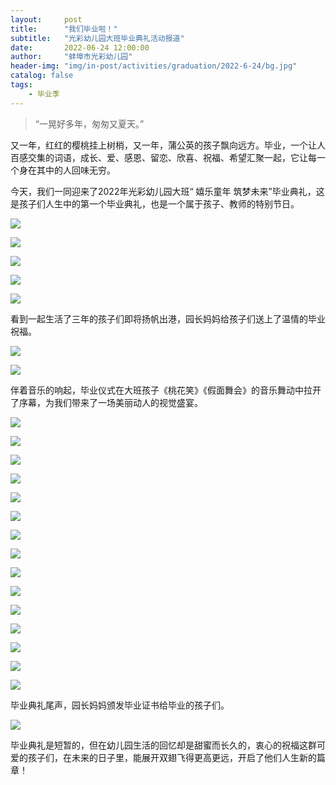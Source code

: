 ```yaml
---
layout:     post
title:      "我们毕业啦！"
subtitle:   "光彩幼儿园大班毕业典礼活动报道"
date:       2022-06-24 12:00:00
author:     "蚌埠市光彩幼儿园"
header-img: "img/in-post/activities/graduation/2022-6-24/bg.jpg"
catalog: false
tags:
    - 毕业季
---
```


> “一晃好多年，匆匆又夏天。”

又一年，红红的樱桃挂上树梢，又一年，蒲公英的孩子飘向远方。毕业，一个让人百感交集的词语，成长、爱、感恩、留恋、欣喜、祝福、希望汇聚一起，它让每一个身在其中的人回味无穷。

今天，我们一同迎来了2022年光彩幼儿园大班“ 嬉乐童年
筑梦未来”毕业典礼，这是孩子们人生中的第一个毕业典礼，也是一个属于孩子、教师的特别节日。

![](/img/in-post/activities/graduation/2022-6-24/64b176a6bffc38a89508f7484110d6b4.png)

![](/img/in-post/activities/graduation/2022-6-24/b4df29000228a3bd5fb5c1cde67e2810.png)

![](/img/in-post/activities/graduation/2022-6-24/9cb8d00f63b602237e3ead24717c5de6.png)

![](/img/in-post/activities/graduation/2022-6-24/ac81632070df63262ebe1dfd6eb49f81.png)

![](/img/in-post/activities/graduation/2022-6-24/780fe49521b9899ecdb28e025474c496.png)

看到一起生活了三年的孩子们即将扬帆出港，园长妈妈给孩子们送上了温情的毕业祝福。

![](/img/in-post/activities/graduation/2022-6-24/93a7307aa861c0e70c72274c15949110.png)

![](/img/in-post/activities/graduation/2022-6-24/fd3445e46910bf2e0eab50d625dd477e.png)

伴着音乐的响起，毕业仪式在大班孩子《桃花笑》《假面舞会》的音乐舞动中拉开了序幕，为我们带来了一场美丽动人的视觉盛宴。

![](/img/in-post/activities/graduation/2022-6-24/29fb4fa490b4dab930bc46cf844f92ff.png)

![](/img/in-post/activities/graduation/2022-6-24/b21100ea361614a89a7fbd4c612cb52a.png)

![](/img/in-post/activities/graduation/2022-6-24/0a396bedd0160f3517d8f76f378b15c6.png)

![](/img/in-post/activities/graduation/2022-6-24/1bf363b389ac2e617bbd409474fb3d59.png)

![](/img/in-post/activities/graduation/2022-6-24/58d74a080db452f7274a3de68134c0a9.png)

![](/img/in-post/activities/graduation/2022-6-24/9cc179f28ad2f06efd900f6cff86620e.png)

![](/img/in-post/activities/graduation/2022-6-24/2122cff5be9a828d7bd729ce549a2661.png)

![](/img/in-post/activities/graduation/2022-6-24/1de3067241f4a04762b33fff6dbce92e.png)

![](/img/in-post/activities/graduation/2022-6-24/3fe58b4e76ab1acbc456a9c1d7f643bc.png)

![](/img/in-post/activities/graduation/2022-6-24/953af5dabe4d93e20b97e508268d50ce.png)

![](/img/in-post/activities/graduation/2022-6-24/a5b0a054b6d81c9d36175ce1c966e375.png)

![](/img/in-post/activities/graduation/2022-6-24/a202376038271f7bbbe91f3573b40483.png)

![](/img/in-post/activities/graduation/2022-6-24/132777c77c515d965e6921c6b20cefc1.png)

![](/img/in-post/activities/graduation/2022-6-24/ba8ff7a4db888424d1d1e59f94321797.png)

![](/img/in-post/activities/graduation/2022-6-24/20d6d593fc0f5edb79c038402f804a25.png)

毕业典礼尾声，园长妈妈颁发毕业证书给毕业的孩子们。

![](/img/in-post/activities/graduation/2022-6-24/96e51730c4f315f1097f5e1c5fefa0f7.png)

毕业典礼是短暂的，但在幼儿园生活的回忆却是甜蜜而长久的，衷心的祝福这群可爱的孩子们，在未来的日子里，能展开双翅飞得更高更远，开启了他们人生新的篇章！
